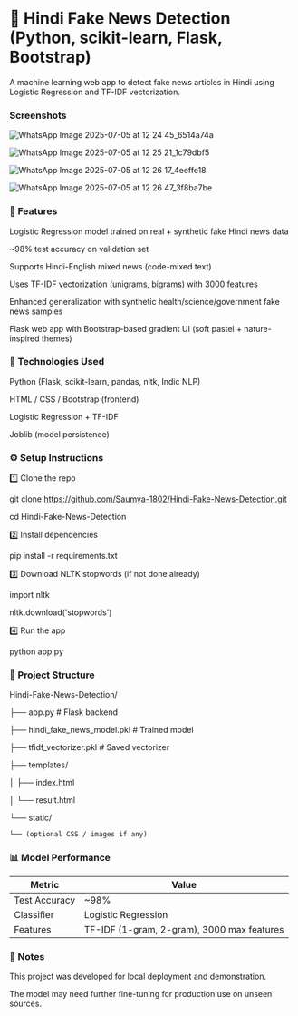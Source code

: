 # 📰 Hindi Fake News Detection (Python, scikit-learn, Flask, Bootstrap)

A machine learning web app to detect fake news articles in Hindi using Logistic Regression and TF-IDF vectorization.

### Screenshots

![WhatsApp Image 2025-07-05 at 12 24 45_6514a74a](https://github.com/user-attachments/assets/c5e9e3b4-d91f-4de1-b4e0-fe0c09d1043c)

![WhatsApp Image 2025-07-05 at 12 25 21_1c79dbf5](https://github.com/user-attachments/assets/f831b824-f59b-40a2-944c-f8341021655c)

![WhatsApp Image 2025-07-05 at 12 26 17_4eeffe18](https://github.com/user-attachments/assets/160cd2da-8694-4df3-b8d9-d627576b9cc5)

![WhatsApp Image 2025-07-05 at 12 26 47_3f8ba7be](https://github.com/user-attachments/assets/c7b3fb41-e266-47e5-9231-110f76d06d6b)


### 🚀 Features

Logistic Regression model trained on real + synthetic fake Hindi news data

~98% test accuracy on validation set

Supports Hindi-English mixed news (code-mixed text)

Uses TF-IDF vectorization (unigrams, bigrams) with 3000 features

Enhanced generalization with synthetic health/science/government fake news samples

Flask web app with Bootstrap-based gradient UI (soft pastel + nature-inspired themes)

### 📌 Technologies Used

Python (Flask, scikit-learn, pandas, nltk, Indic NLP)

HTML / CSS / Bootstrap (frontend)

Logistic Regression + TF-IDF

Joblib (model persistence)

### ⚙️ Setup Instructions

1️⃣ Clone the repo

git clone https://github.com/Saumya-1802/Hindi-Fake-News-Detection.git

cd Hindi-Fake-News-Detection

2️⃣ Install dependencies

pip install -r requirements.txt

3️⃣ Download NLTK stopwords (if not done already)

import nltk

nltk.download('stopwords')

4️⃣ Run the app

python app.py

### 📝 Project Structure

Hindi-Fake-News-Detection/

├── app.py              # Flask backend

├── hindi_fake_news_model.pkl  # Trained model

├── tfidf_vectorizer.pkl       # Saved vectorizer

├── templates/

│   ├── index.html

│   └── result.html

└── static/

    └── (optional CSS / images if any)

### 📊 Model Performance

| Metric        | Value                                      |
| ------------- | ------------------------------------------ |
| Test Accuracy | \~98%                                      |
| Classifier    | Logistic Regression                        |
| Features      | TF-IDF (1-gram, 2-gram), 3000 max features |

### 📌 Notes

This project was developed for local deployment and demonstration.

The model may need further fine-tuning for production use on unseen sources.
